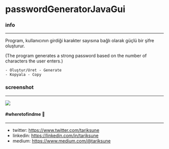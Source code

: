 # passwordGeneratorJavaGui
### info
________________
Program, kullanıcının girdiği karakter sayısına bağlı olarak güçlü bir şifre oluşturur.

(The program generates a strong password based on the number of characters the user enters.)

```
- Oluştur/Üret - Generate
- Kopyala - Copy
```

### screenshot
________________
![](https://raw.githubusercontent.com/tariksune/passwordGeneratorJavaGui/master/passwordGeneratorJavaGui/screenshot.png)

#### #wheretofindme 📍
________________
- twitter: https://www.twitter.com/tariksune
- linkedin: https://linkedin.com/in/tariksune
- medium: https://www.medium.com/@tariksune
